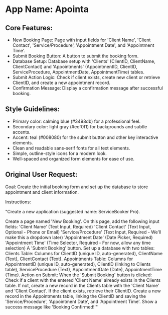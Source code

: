 # **App Name**: Apointa

## Core Features:

- New Booking Page: Page with input fields for 'Client Name', 'Client Contact', 'Service/Procedure', 'Appointment Date', and 'Appointment Time'.
- Submit Booking Button: A button to submit the booking form.
- Database Setup: Database setup with 'Clients' (ClientID, ClientName, ClientContact) and 'Appointments' (AppointmentID, ClientID, ServiceProcedure, AppointmentDate, AppointmentTime) tables.
- Submit Action Logic: Check if client exists, create new client or retrieve ClientID, and create a new appointment record.
- Confirmation Message: Display a confirmation message after successful booking.

## Style Guidelines:

- Primary color: calming blue (#3498db) for a professional feel.
- Secondary color: light gray (#ecf0f1) for backgrounds and subtle accents.
- Accent: teal (#008080) for the submit button and other key interactive elements.
- Clean and readable sans-serif fonts for all text elements.
- Simple, outline-style icons for a modern look.
- Well-spaced and organized form elements for ease of use.

## Original User Request:
Goal: Create the initial booking form and set up the database to store appointment and client information.

Instructions:

"Create a new application (suggested name: ServiceBooker Pro).

Create a page named 'New Booking'.
On this page, add the following input fields:
'Client Name' (Text Input, Required)
'Client Contact' (Text Input, Optional - Phone or Email)
'Service/Procedure' (Text Input, Required - We'll make this a dropdown later)
'Appointment Date' (Date Picker, Required)
'Appointment Time' (Time Selector, Required - For now, allow any time selection)
A 'Submit Booking' button.
Set up a database with two tables:
Clients Table: Columns for ClientID (unique ID, auto-generated), ClientName (Text), ClientContact (Text).
Appointments Table: Columns for AppointmentID (unique ID, auto-generated), ClientID (linking to Clients table), ServiceProcedure (Text), AppointmentDate (Date), AppointmentTime (Time).
Action on Submit: When the 'Submit Booking' button is clicked:
Check if a client with the entered 'Client Name' already exists in the Clients table.
If not, create a new record in the Clients table with the 'Client Name' and 'Client Contact'.
If the client exists, retrieve their ClientID.
Create a new record in the Appointments table, linking the ClientID and saving the 'Service/Procedure', 'Appointment Date', and 'Appointment Time'.
Show a success message like 'Booking Confirmed!'"
  